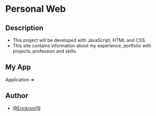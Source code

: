 # Personal Web

## Description
- This project will be developed with JavaScript, HTML and CSS. 
- This site contains information about my experience, portfolio with projects, profession and skills.

## My App
Application => 

## Author
- [@Erickroni19](https://github.com/Erickroni19)
